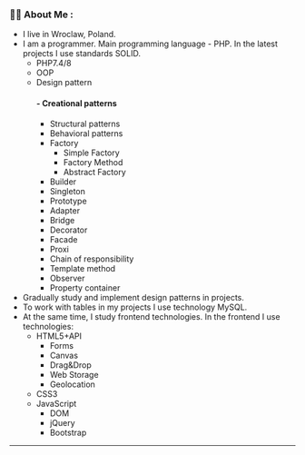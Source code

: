 ### :man_technologist: About Me :
- I live in Wroclaw, Poland. 
- I am a programmer. Main programming language - PHP. In the latest projects I use standards SOLID.
   - PHP7.4/8
   - OOP
   - Design pattern
       #### - Creational patterns  
       - Structural patterns  
       - Behavioral patterns  
       - Factory
          - Simple Factory
          - Factory Method
          - Abstract Factory
       - Builder  
       - Singleton  
       - Prototype  
       - Adapter  
       - Bridge  
       - Decorator  
       - Facade  
       - Proxi  
       - Chain of responsibility  
       - Template method  
       - Observer  
       - Property container  
- Gradually study and implement design patterns in projects.
- To work with tables in my projects I use technology MySQL.  
- At the same time, I study frontend technologies. In the frontend I use technologies:  
   - HTML5+API  
      - Forms  
      - Canvas  
      - Drag&Drop  
      - Web Storage  
      - Geolocation  
   - CSS3  
   - JavaScript  
      - DOM  
      - jQuery  
      - Bootstrap  

***
